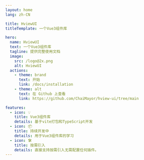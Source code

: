 ```yaml
---
layout: home
lang: zh-CN

title: HviewUI
titleTemplate: 一个Vue3组件库

hero:
  name: HviewUI
  text: 一个Vue3组件库
  tagline: 提供完整使用文档
  image:
    src: /logo@2x.png
    alt: HviewUI
  actions:
    - theme: brand
      text: 开始
      link: /docs/installation
    - theme: alt
      text: 在 Github 上查看
      link: https://github.com/ChaiMayor/hview-ui/tree/main

features:
  - icon: 💡
    title: Vue3组件库
    details: 基于vite打包和TypeScript开发
  - icon: 📦
    title: 持续开发中
    details: 用于Vue3组件库的学习
  - icon: 🛠️
    title: 按需引入
    details: 直接支持按需引入无需配置任何插件。
---
```

